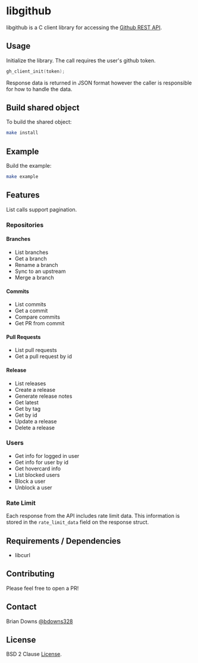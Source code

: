 # libgithub

libgithub is a C client library for accessing the [Github REST API](https://docs.github.com/en).

## Usage

Initialize the library. The call requires the user's github token.

```c
gh_client_init(token);
```

Response data is returned in JSON format however the caller is responsible for how to handle the data.

## Build shared object

To build the shared object:

```sh
make install
```

## Example 

Build the example:

```sh
make example
```

## Features

List calls support pagination.

### Repositories
#### Branches

* List branches
* Get a branch
* Rename a branch
* Sync to an upstream
* Merge a branch

#### Commits

* List commits
* Get a commit
* Compare commits
* Get PR from commit

#### Pull Requests

* List pull requests
* Get a pull request by id

#### Release

* List releases
* Create a release
* Generate release notes
* Get latest
* Get by tag
* Get by id
* Update a release
* Delete a release

### Users

* Get info for logged in user
* Get info for user by id
* Get hovercard info
* List blocked users
* Block a user
* Unblock a user

### Rate Limit

Each response from the API includes rate limit data. This information is stored in the `rate_limit_data` field on the response struct.

## Requirements / Dependencies

* libcurl

## Contributing

Please feel free to open a PR!

## Contact

Brian Downs [@bdowns328](http://twitter.com/bdowns328)

## License

BSD 2 Clause [License](/LICENSE).
